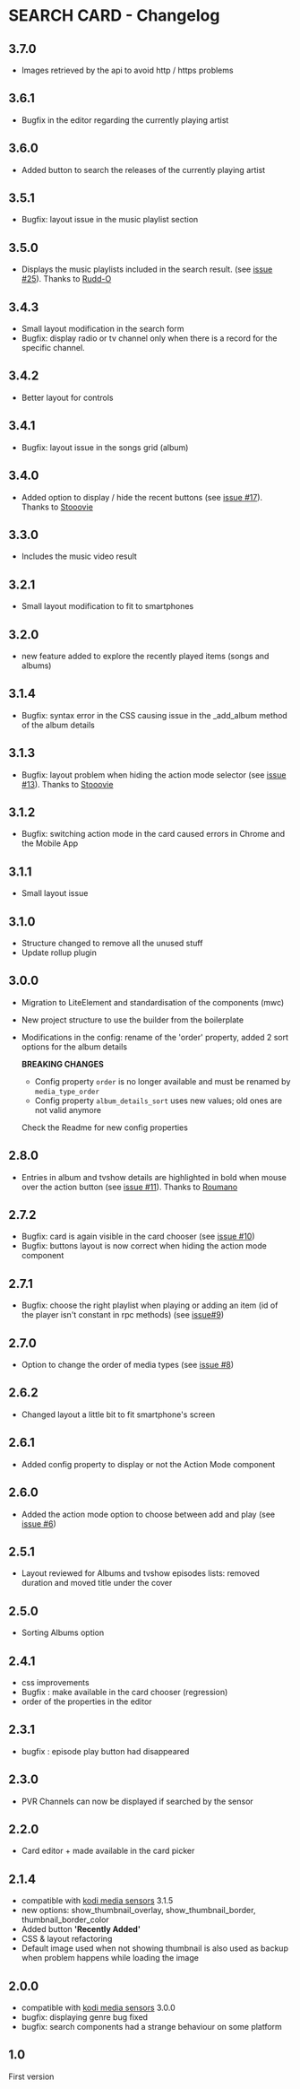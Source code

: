 # SEARCH CARD - Changelog

## 3.7.0

- Images retrieved by the api to avoid http / https problems

## 3.6.1

- Bugfix in the editor regarding the currently playing artist

## 3.6.0

- Added button to search the releases of the currently playing artist

## 3.5.1

- Bugfix: layout issue in the music playlist section

## 3.5.0

- Displays the music playlists included in the search result. (see [issue #25](https://github.com/jtbgroup/kodi-search-card/issues/25)). Thanks to [Rudd-O](https://github.com/Rudd-O)

## 3.4.3

- Small layout modification in the search form
- Bugfix: display radio or tv channel only when there is a record for the specific channel.

## 3.4.2

- Better layout for controls

## 3.4.1

- Bugfix: layout issue in the songs grid (album)


## 3.4.0

- Added option to display / hide the recent buttons (see [issue #17](https://github.com/jtbgroup/kodi-search-card/issues/17)). Thanks to [Stooovie](https://github.com/Stooovie)

## 3.3.0

- Includes the music video result

## 3.2.1

- Small layout modification to fit to smartphones

## 3.2.0

- new feature added to explore the recently played items (songs and albums)

## 3.1.4

- Bugfix: syntax error in the CSS causing issue in the _add_album method of the album details

## 3.1.3

- Bugfix: layout problem when hiding the action mode selector (see [issue #13](https://github.com/jtbgroup/kodi-search-card/issues/13)). Thanks to [Stooovie](https://github.com/Stooovie)

## 3.1.2

- Bugfix: switching action mode in the card caused errors in Chrome and the Mobile App

## 3.1.1

- Small layout issue

## 3.1.0

- Structure changed to remove all the unused stuff
- Update rollup plugin
## 3.0.0

- Migration to LiteElement and standardisation of the components (mwc)
- New project structure to use the builder from the boilerplate
- Modifications in the config: rename of the 'order' property, added 2 sort options for the album details

    **BREAKING CHANGES**
    - Config property `order` is no longer available and must be renamed by `media_type_order`
    - Config property `album_details_sort` uses new values; old ones are not valid anymore

    Check the Readme for new config properties
## 2.8.0

- Entries in album and tvshow details are highlighted in bold when mouse over the action button (see [issue #11](https://github.com/jtbgroup/kodi-search-card/issues/11)). Thanks to [Roumano](https://github.com/roumano)

## 2.7.2

- Bugfix: card is again visible in the card chooser (see [issue #10](https://github.com/jtbgroup/kodi-search-card/issues/10))
- Bugfix: buttons layout is now correct when hiding the action mode component

## 2.7.1

- Bugfix: choose the right playlist when playing or adding an item (id of the player isn't constant in rpc methods) (see [issue#9](https://github.com/jtbgroup/kodi-search-card/issues/9))

## 2.7.0

- Option to change the order of media types (see [issue #8](https://github.com/jtbgroup/kodi-search-card/issues/8))

## 2.6.2

- Changed layout a little bit to fit smartphone's screen

## 2.6.1

- Added config property to display or not the Action Mode component

## 2.6.0

- Added the action mode option to choose between add and play (see [issue #6](https://github.com/jtbgroup/kodi-search-card/issues/6))

## 2.5.1

- Layout reviewed for Albums and tvshow episodes lists: removed duration and moved title under the cover

## 2.5.0

- Sorting Albums option

## 2.4.1

- css improvements
- Bugfix : make available in the card chooser (regression)
- order of the properties in the editor

## 2.3.1

- bugfix : episode play button had disappeared

## 2.3.0

- PVR Channels can now be displayed if searched by the sensor

## 2.2.0

- Card editor + made available in the card picker

## 2.1.4

- compatible with [kodi media sensors](https://github.com/jtbgroup/kodi-media-sensors) 3.1.5
- new options: show_thumbnail_overlay, show_thumbnail_border, thumbnail_border_color
- Added button **'Recently Added'**
- CSS & layout refactoring
- Default image used when not showing thumbnail is also used as backup when problem happens while loading the image

## 2.0.0

- compatible with [kodi media sensors](https://github.com/jtbgroup/kodi-media-sensors) 3.0.0
- bugfix: displaying genre bug fixed
- bugfix: search components had a strange behaviour on some platform

## 1.0

First version
